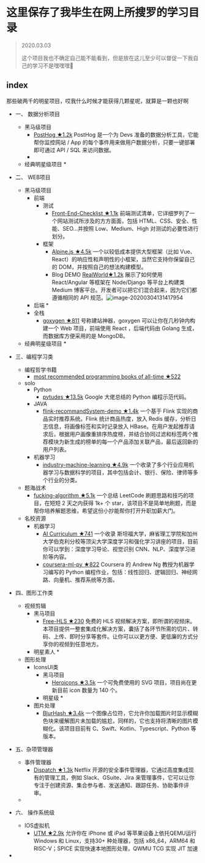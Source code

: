 # 这里保存了我毕生在网上所搜罗的学习目录

> 2020.03.03
>
> 这个项目我也不确定自己能不能看到，但是放在这儿至少可以督促一下我自己的学习不是嘿嘿嘿🤭

## index

那些破两千的明星项目，哎我什么时候才能获得几颗星呢，就算是一颗也好啊

* 一、	数据分析项目
   * 黑马级项目
     * [PostHog  ★1.2k](**https://github.com/PostHog/posthog**)	PostHog 是一个为 Devs 准备的数据分析工具，它能帮你监控网站 / App 的每个事件用来做用户数据分析，只要一键部署即可通过 API / SQL 来访问数据。
     * 
   * 经典明星级项目
     * 

* 二、 WEB项目
  * 黑马级项目
    * 前端
      * 测试
        *   [Front-End-Checklist ★1.1k](https://github.com/thedaviddias/Front-End-Checklist)	前端测试清单，它详细罗列了一个网站测试所涉及的方方面面，包括 HTML、CSS、安全、性能、SEO…并按照 Low、Medium、High 对测试的必要性进行划分。
      * 框架
        * [Alpine.js ★4.5k](https://github.com/alpinejs/alpine)	一个以较低成本提供大型框架（比如 Vue、React）的响应性和声明性的小框架，当然它支持你保留自己的 DOM，并按照自己的想法构建模型。
        * Blog DEMO [RealWorld★1.2k](**https://github.com/gothinkster/realworld**)	展示了如何使用 React/Angular 等框架在 Node/Django 等平台上构建类 Medium 博客平台。开发者可以把它们混合起来，因为它们都遵循相同的 API 规范。![image-20200304131417954](D:\gitrepo\study-index\README.assets\image-20200304131417954.png)
    * 后端
      * 
    * 全栈
      * [goxygen ★811](**https://github.com/Shpota/goxygen**)	号称建站神器，goxygen 可以让你在几秒钟内构建一个 Web 项目，前端使用 React ，后端代码由 Golang 生成，而数据库方便采用的是 MongoDB。
  * 经典明星级项目
    *  
* 三、编程学习类
  * 编程哲学书籍
    * [most recommended programming books of all-time ★522](**https://github.com/daolf/Most-recommended-programming-books**)
  * solo
    * Python
      * [pytudes ★13.5k](https://github.com/norvig/pytudes)	Google 大佬总结的 Python 编程示范代码。
    * JAVA
      * [flink-recommandSystem-demo ★1.4k](**https://github.com/CheckChe0803/flink-recommandSystem-demo**)	一个基于 Flink 实现的商品实时推荐系统。Flink 统计商品热度，放入 Redis 缓存，分析日志信息，将画像标签和实时记录放入 HBase。在用户发起推荐请求后，根据用户画像重排序热度榜，并结合协同过滤和标签两个推荐模块为新生成的榜单的每一个产品添加关联产品，最后返回新的用户列表。
    * 机器学习
      * [industry-machine-learning ★4.9k](**https://github.com/firmai/industry-machine-learning**)	一个收录了多个行业应用机器学习与数据科学的项目，其中包括会计、银行、保险、律师等多个行业的分类。
  * 题海战术
    * [fucking-algorithm ★5.1k](**https://github.com/labuladong/fucking-algorithm**)	一个总结 LeetCode 刷题思路和技巧的项目，在短短 2 天之内获得 1k+ 个 star，该项目不是简单地刷题，而是帮你培养解题思维，希望这份小抄能帮你打开升职加薪大门。
  * 名校资源
    * 机器学习
      * [AI Curriculum ★741](**https://github.com/Machine-Learning-Tokyo/AI_Curriculum**)	一个收录 斯坦福大学，麻省理工学院和加州大学伯克利分校等顶尖大学深度学习和强化学习讲座的项目，目前你可以学到：深度学习导论、视觉识别 CNN、NLP、深度学习进阶等内容。
      * [coursera-ml-py ★822](**https://github.com/nsoojin/coursera-ml-py**)	Coursera 的 Andrew Ng 教授为机器学习编写的 Python 编程作业，包括：线性回归、逻辑回归、神经网路、向量机、推荐系统等方面。
* 四、图形工作类
  * 视频剪辑
    * 黑马项目
      * [Free-HLS ★230](**https://github.com/sxyazi/free-hls**)	免费的 HLS 视频解决方案，即所谓的视频床。本项目提供一整套集成化解决方案，囊括了各环节所需的切片、转码、上传、即时分享等套件。让你可以以更方便、更低廉的方式分享你的视频到任意地方。
    * 明星素人
      *  
  * 图形处理
    * IconsUI类
      * 黑马项目
        * [Heroicons ★3.5k](**https://github.com/refactoringui/heroicons**)	一个可免费使用的 SVG 项目，项目尚在更新目前 icon 数量为 140 个。
      * 明星级
        *  
    * 图片处理
      * [BlurHash ★3.4k](**https://github.com/woltapp/blurhash**)	一个图像占位符，它允许你加载图片时显示模糊色块来缓解图片未加载的尴尬，同样的，它也支持将清晰的图片模糊化。该项目目前有 C、Swift、Kotlin、Typescript、Python 等版本。
* 五、杂项管理器
  * 事件管理器
    * [Dispatch ★1.3k](https://github.com/Netflix/dispatch)	Netflix 开源的安全事件管理器，它通过高度集成现有的管理工具，例如 Slack、GSuite、Jira 来管理事件，它可以让你专注于创建资源、集合参与者、发送通知、跟踪任务、协助事件评审。
  *  
* 六、 操作系统级
  * IOS虚拟机
    * [UTM ★2.9k](**https://github.com/utmapp/UTM**)	允许你在 iPhone 或 iPad 等苹果设备上依托QEMU运行 Windows 和 Linux，支持30+ 种处理器，包括 x86_64，ARM64 和 RISC-V；SPICE 实现快速本地图形处理，QWMU TCG 实现 JIT 加速
* 